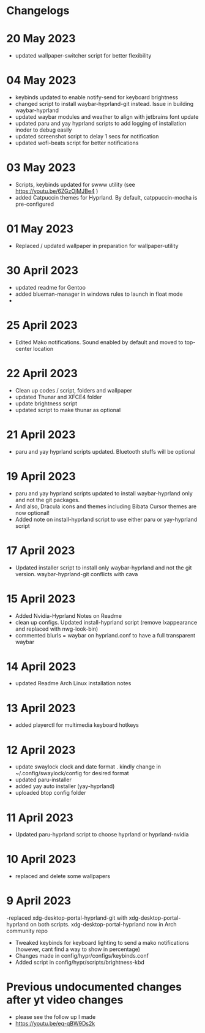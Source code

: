 # Changelogs #
# 20 May 2023
- updated wallpaper-switcher script for better flexibility

# 04 May 2023
- keybinds updated to enable notify-send for keyboard brightness
- changed script to install waybar-hyprland-git instead. Issue in building waybar-hyprland
- updated waybar modules and weather to align with jetbrains font update
- updated paru and yay hyprland scripts to add logging of installation inoder to debug easily
- updated screenshot script to delay 1 secs for notification
- updated wofi-beats script for better notifications

# 03 May 2023
- Scripts, keybinds updated for swww utility (see https://youtu.be/6ZGzOjMJBe4 )
- added Catpuccin themes for Hyprland. By default, catppuccin-mocha is pre-configured

# 01 May 2023
- Replaced / updated wallpaper in preparation for wallpaper-utility

# 30 April 2023
- updated readme for Gentoo
- added blueman-manager in windows rules to launch in float mode
- 
# 25 April 2023
- Edited Mako notifications. Sound enabled by default and moved to top-center location

# 22 April 2023
- Clean up codes / script, folders and wallpaper
- updated Thunar and XFCE4 folder 
- update brightness script
- updated script to make thunar as optional

# 21 April 2023
- paru and yay hyprland scripts updated. Bluetooth stuffs will be optional

# 19 April 2023
- paru and yay hyprland scripts updated to install waybar-hyprland only and not the git packages. 
- And also, Dracula icons and themes including Bibata Cursor themes are now optional!
- Added note on install-hyprland script to use either paru or yay-hyprland script

# 17 April 2023
- Updated installer script to install only waybar-hyprland and not the git version. waybar-hyprland-git conflicts with cava

# 15 April 2023
- Added Nvidia-Hyprland Notes on Readme
- clean up configs. Updated install-hyprland script (remove lxappearance and replaced with nwg-look-bin)
- commented blurls = waybar on hyprland.conf to have a full transparent waybar

# 14 April 2023
- updated Readme Arch Linux installation notes

# 13 April 2023
- added playerctl for multimedia keyboard hotkeys

# 12 April 2023
- update swaylock clock and date format . kindly change in ~/.config/swaylock/config for desired format
- updated paru-installer
- added yay auto installer (yay-hyprland)
- uploaded btop config folder

# 11 April 2023
- Updated paru-hyprland script to choose hyprland or hyprland-nvidia

# 10 April 2023
- replaced and delete some wallpapers

# 9 April 2023
-replaced xdg-desktop-portal-hyprland-git with xdg-desktop-portal-hyprland on both scripts. xdg-desktop-portal-hyprland now in Arch community repo

- Tweaked keybinds for keyboard lighting to send a mako notifications (however, cant find a way to show in percentage)
- Changes made in config/hypr/configs/keybinds.conf
- Added script in config/hypr/scripts/brightness-kbd
 
# Previous undocumented changes after yt video changes
- please see the follow up I made
- https://youtu.be/eq-qBW9Ds2k
